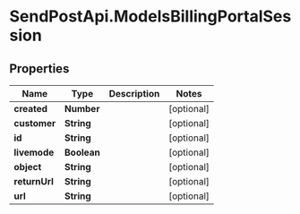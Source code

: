# SendPostApi.ModelsBillingPortalSession

## Properties

Name | Type | Description | Notes
------------ | ------------- | ------------- | -------------
**created** | **Number** |  | [optional] 
**customer** | **String** |  | [optional] 
**id** | **String** |  | [optional] 
**livemode** | **Boolean** |  | [optional] 
**object** | **String** |  | [optional] 
**returnUrl** | **String** |  | [optional] 
**url** | **String** |  | [optional] 


